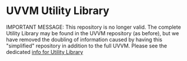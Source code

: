 # UVVM Utility Library
IMPORTANT MESSAGE: This repository is no longer valid. The complete Utility Library may be found in the UVVM repository (as before), but we have removed the doubling of information caused by having this "simplified" repository in addition to the full UVVM.
Please see the dedicated [info for Utility Library](https://github.com/UVVM/UVVM/blob/master/uvvm_util/README.md)

